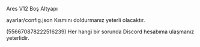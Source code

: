 Ares V12 Boş Altyapı

ayarlar/config.json Kısmını doldurmanız yeterli olacaktır.

(556670878222516239) Her hangi bir sorunda Discord hesabıma ulaşmanız yeterlidir.


